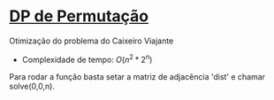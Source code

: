 # [DP de Permutação](tsp_dp.cpp)

<!-- DESCRIPTION -->
Otimização do problema do Caixeiro Viajante
<!-- DESCRIPTION -->

* Complexidade de tempo: $O(n^2 * 2^n)$

Para rodar a função basta setar a matriz de adjacência 'dist' e chamar solve(0,0,n).
